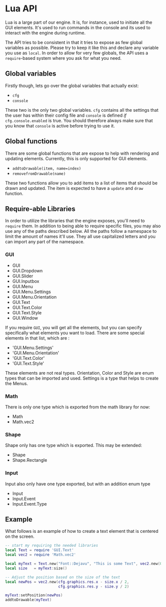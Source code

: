 # Lua API

Lua is a large part of our engine. It is, for instance, used to initiate all the GUI elements. It's used to run commands in the console and its used to interact with the engine during runtime.

The API tries to be consistent in that it tries to expose as few global variables as possible. Please try to keep it like this and declare any variable you use as `local`. In order to allow for very few globals, the API uses a `require`-based system where you ask for what you need.

## Global variables

Firstly though, lets go over the global variables that actually exist:

- `cfg`
- `console`

These two is the only two global variables. `cfg` contains all the settings that the user has within their config file and `console` is defined *if* `cfg.console.enabled` is true. You should therefore always make sure that you know that `console` is active before trying to use it.

## Global functions

There are some global functions that are expose to help with rendering and updating elements. Currently, this is only supported for GUI elements.

- `addtoDrawable(item, name=index)`
- `removefromDrawable(name)`

These two functions allow you to add items to a list of items that should be drawn and updated. The item is expected to have a `update` and `draw` function.

## Require-able Libraries

In order to utilize the libraries that the engine exposes, you'll need to `require` them. In addition to being able to require specific files, you may also use any of the paths described below. All the paths follow a namespace to limit the amount of names it'll use. They all use capitalized letters and you can import any part of the namespace.

### GUI

- GUI
- GUI.Dropdown
- GUI.Slider
- GUI.Inputbox
- GUI.Menu
- GUI.Menu.Settings
- GUI.Menu.Orientation
- GUI.Text
- GUI.Text.Color
- GUI.Text.Style
- GUI.Window

If you require `GUI`, you will get all the elements, but you can specify specifically what elements you want to load. There are some special elements in that list, which are :

- 'GUI.Menu.Settings'
- 'GUI.Menu.Orientation'
- 'GUI.Text.Color'
- 'GUI.Text.Style'

These elements are not real types. Orientation, Color and Style are enum types that can be imported and used. Settings is a type that helps to create the Menus.

### Math

There is only one type which is exported from the math library for now:

- Math
- Math.vec2

### Shape

Shape only has one type which is exported. This may be extended:

- Shape
- Shape.Rectangle

### Input

Input also only have one type exported, but with an addition enum type

- Input
- Input.Event
- Input.Event.Type

## Example

What follows is an example of how to create a text element that is centered on the screen.

```lua
-- start my requiring the needed libraries
local Text = require 'GUI.Text'
local vec2 = require 'Math.vec2'

local myText = Text.new("Font::Dejavu", "This is some Text", vec2.new(0, 0))
local size   = myText:size()

-- Adjust the position based on the size of the text
local newPos = vec2.new(cfg.graphics.res.x - size.x / 2,
                        cfg.graphics.res.y - size.y / 2)

myText:setPosition(newPos)
addtoDrawable(myText)
```
